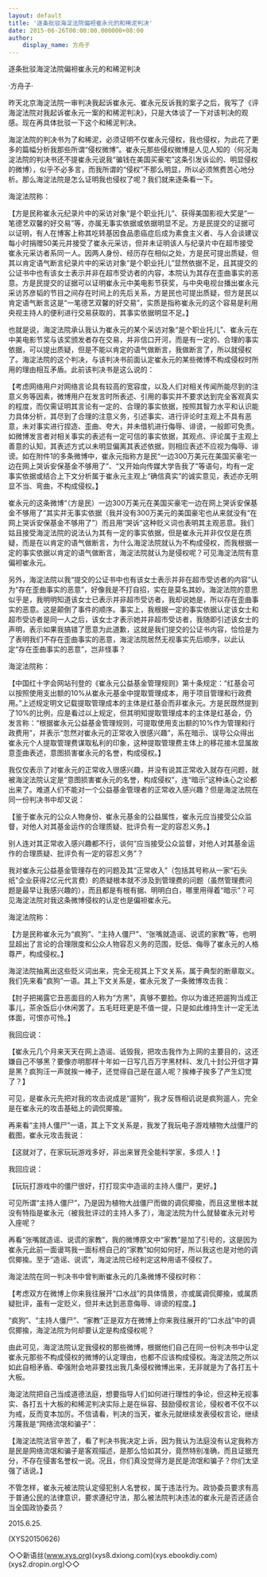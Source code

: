 ```yaml
---
layout: default
title: '逐条批驳海淀法院偏袒崔永元的和稀泥判决'
date: 2015-06-26T00:00:00.000000+08:00
author:
    display_name: 方舟子
---
```


逐条批驳海淀法院偏袒崔永元的和稀泥判决

·方舟子·

昨天北京海淀法院一审判决我起诉崔永元、崔永元反诉我的案子之后，我写了《评海淀法院对我起诉崔永元一案的和稀泥判决》，只是大体谈了一下对该判决的观感。现在再具体批驳一下这个和稀泥判决。

海淀法院的判决书为了和稀泥，必须证明不仅崔永元侵权，我也侵权，为此花了更多的篇幅分析我那些所谓“侵权微博”。崔永元那些侵权微博是人见人知的（何况海淀法院的判决书还不提崔永元说我“骗钱在美国买豪宅”这条引发诉讼的、明显侵权的微博），似乎不必多言，而我所谓的“侵权”不那么明显，所以必须煞费苦心地分析。那么海淀法院是怎么证明我也侵权了呢？我们就来逐条看一下。

海淀法院称：

【方是民称崔永元纪录片中的采访对象“是个职业托儿”、获得美国影视大奖是“一笔德艺双馨的好交易”等，亦属无事实依据或依据明显不足。方是民提交的证据可以证明，有人在博客上称其吃转基因食品患癌症后成为素食主义者、与人会谈建议每小时捐赠50美元并接受了崔永元采访，但并未证明该人与纪录片中在超市接受崔永元采访者系同一人。因两人身份、经历存在相似之处，方是民可提出质疑，但其以肯定语气断言纪录片中的采访对象“是个职业托儿”显然依据不足，且其提交的公证书中也有该女士表示并非在超市受访者的内容，本院认为其存在歪曲事实的恶意。方是民提交的证据可以证明崔永元中美电影节获奖，与中央电视台播出崔永元采访苏彦韬的节目之间存在时间上的先后关系，方是民也可提出质疑，但方是民以肯定语气断言这是“一笔德艺双馨的好交易”，实质是指称崔永元的这个容易是利用央视主持人的便利进行交易获取的，其事实依据明显不足。】

也就是说，海淀法院承认我认为崔永元的某个采访对象“是个职业托儿”、崔永元在中美电影节奖与该奖颁发者存在交易，并非信口开河，而是有一定的、合理的事实依据，可以提出质疑，但是不能以肯定的语气做断言，我做断言了，所以就侵权了。海淀法院的这个判决，与该判决书前面认定崔永元的某些微博不构成侵权时所用的理由相互矛盾。此前该判决书是这么说的：

【考虑网络用户对网络言论具有较高的宽容度，以及人们对相关传闻所能尽到的注意义务等因素，微博用户在发言时所表述、引用的事实并不要求达到完全客观真实的程度，而仅需证明其言论有一定的、合理的事实依据，按照其智力水平和认识能力具体分析，其尽到了合理的注意义务，引述事实、进行评论时主观上不具有恶意，未对事实进行捏造、歪曲、夸大，并未借机进行侮辱、诽谤，一般即可免责。如微博发言者对相关事实的表述有一定可信的事实依据，其观点、评论属于主观上善意的认知，其表述方式以未明显偏离其表述依据，则相应表述不应视为侮辱、诽谤。如在附件1的多条微博中，崔永元指称方是民“一边300万美元在美国买豪宅一边在网上哭诉安保基金不够用了”、“又开始向传媒大学告我了”等语句，均有一定事实依据或结合上下文分析属于崔永元主观上“确信真实”的诚实意见，表述亦无明显不当、弯曲，不构成侵权。】

崔永元的这条微博“（方是民）一边300万美元在美国买豪宅一边在网上哭诉安保基金不够用了”其实并无事实依据（我并没有300万美元的美国豪宅也从来就没有“在网上哭诉安保基金不够用了”）而且用“哭诉”这种贬义词也表明其主观恶意。我们姑且接受海淀法院的说法认为其有一定的事实依据，但是崔永元并非仅仅是在质疑，而是在以肯定的语气做断言，为什么海淀法院就认为不构成侵权，而我根据一定的事实依据以肯定的语气做断言，海淀法院就认为是侵权呢？可见海淀法院有意偏袒崔永元。

另外，海淀法院以我“提交的公证书中也有该女士表示并非在超市受访者的内容”认为“存在歪曲事实的恶意”，好像我是不打自招，实在是莫名其妙。海淀法院的意思似乎是，我明明知道该女士已表示并非超市受访者，我却说她是，所以存在歪曲事实的恶意。这是颠倒了事件的顺序。事实上，我根据一定的事实依据认定该女士和超市受访者是同一人之后，该女士才表示她并非超市受访者，我随即引述该女士的声明，表示如果我搞错了愿意为此道歉，这就是我们提交的公证书内容，恰恰是为了表明我们不存在歪曲事实的恶意，海淀法院居然无视事实先后顺序，以此认定“存在歪曲事实的恶意”，岂非怪事？

海淀法院称：

【中国红十字会网站刊登的《崔永元公益基金管理规则》第十条规定：“红基会可以按照使用支出额的10%从崔永元基金中提取管理成本，用于项目管理和行政费用。”上述规定明文记载提取管理成本的主体是红基会而非崔永元。方是民既然提到了10%的比例，应是看过以上规定，但其明知提取管理成本的主体是红基会，仍发言称：“根据崔永元公益基金管理规则，可提取使用支出额的10%作为管理和行政费用”，并表示“忽然对崔永元的正常收入很感兴趣”，系在暗示、误导公众得出崔永元个人提取管理费谋取私利的印象，这种提取管理费主体上的移花接木显属故意歪曲表述，意图损害崔永元的名誉，构成侵权。】

我仅仅表示了对崔永元的正常收入很感兴趣，并没有说其正常收入就存在问题，就被海淀法院认定是“意图损害崔永元的名誉，构成侵权”，连“暗示”这种诛心之论都出来了。难道人们不能对一个公益基金管理者的正常收入感兴趣？但是海淀法院在同一份判决书中却又说：

【鉴于崔永元的公众人物身份、崔永元基金的公益属性，崔永元应当接受公众监督，对他人对其基金运作的合理质疑、批评负有一定的容忍义务。】

别人连对其正常收入感兴趣都不行，谈何“应当接受公众监督，对他人对其基金运作的合理质疑、批评负有一定的容忍义务”？

我对崔永元公益基金管理存在的问题及其“正常收入”（包括其号称从一家“石头纸”企业获得2亿元代言费）的质疑根本就不涉及到管理费的问题（虽然管理费问题是最早让我感兴趣的），而且都是有根有据、明明白白，哪里用得着“暗示”？可见海淀法院对我这条微博侵权的认定也是偏袒崔永元。

海淀法院称：

【方是民称崔永元为“疯狗”、“主持人僵尸”、“张嘴就造谣、说谎的家教”等，也明显超出了言论的合理限度和公众人物容忍义务的范围，贬低、侮辱了崔永元的人格尊严，构成侵权。】

海淀法院抽离出这些贬义词出来，完全无视其上下文关系，属于典型的断章取义。我们先来看“疯狗”一语。其上下文关系是，崔永元发了一条微博攻击我：

【肘子把揭露它丑恶面目的人称为“方黑”，真够不要脸。你以为谁还把遛狗当成正事儿，茶余饭后小休闲罢了。五毛旺旺更是不值一提，只是如此维持生计一定无法体面，可恨亦可怜。】

我回应说：

【崔永元几个月来天天在网上造谣、诋毁我，把攻击我作为上网的主要目的，这还嫌自己不够黑？要像亦明那样十年如一日写几百万字黑材料、发几十封公开信才算是黑？疯狗汪一声就挨一棒子，还觉得自己是在遛人呢？挨棒子挨多了产生幻觉了？】

可见，是崔永元先把对我的攻击说成是“遛狗”，我才反唇相讥说是疯狗遛人，完全是在崔永元的攻击基础上的调侃揶揄。

再来看“主持人僵尸”一语，其上下文关系是，我发了我玩电子游戏植物大战僵尸的截图，崔永元攻击我说：

【这就对了，在家玩玩游戏多好，非出来冒充全能科学家，多烦人！】

我回应说：

【玩玩打游戏中的僵尸很好，打打现实中造谣的主持人僵尸，更好。】

可见所谓“主持人僵尸”，乃是因为植物大战僵尸而做的调侃揶揄，而且这里根本就没有特指是崔永元（被我批评过的主持人多了），海淀法院为什么就替崔永元对号入座呢？

再看“张嘴就造谣、说谎的家教”，我的微博原文中“家教”是加了引号的，这是因为崔永元此前一面谩骂我一面标榜自己的“家教”如何如何好，所以我这也是对他的调侃揶揄。至于“造谣、说谎”，海淀法院已经判定这种用语不侵权了。

海淀法院在同一判决书中曾判断崔永元的几条微博不侵权时称：

【考虑双方在微博上你来我往展开“口水战”的具体情景，亦或属调侃揶揄，或属质疑批评，虽有一定贬义，但并未达到恶意侮辱、诽谤的程度。】

“疯狗”、“主持人僵尸”、“家教”正是双方在微博上你来我往展开的“口水战”中的调侃揶揄，海淀法院为何却要认定是构成侵权呢？

由此可见，海淀法院认定我侵权的那些微博，根据他们自己在同一份判决书中认定崔永元那些不构成侵权的微博的认定理由，也都不应该构成侵权。海淀法院之所以如此自相矛盾、牵强附会地非要找出我几条侵权微博出来，无非就是为了各打五十大板。

海淀法院把自己当成道德法庭，想要指导人们如何进行理性的争论，但这种无视事实、各打五十大板的和稀泥判决实际上是在纵容、鼓励侵权言论，侵权者不仅不以为戒，反而变本加厉。不信请看，判决的当天，崔永元就继续发表侵权言论，继续污蔑我是“网络流氓和骗子”：

【海淀法院法官辛苦了，看了判决书我决定上诉，因为我认为法庭没有认定我称方是民是网络流氓和骗子是客观描述，是那么恰如其分，竟然特别准确，而且证据充分，不存在侵害名誉权一说。况且，你们真没觉得方是民是流氓和骗子？你们太坚强了话说。】

不管怎样，崔永元被法院认定侵犯别人名誉权，属于违法行为。政协委员要求有高于普通公民的法律意识，要求遵纪守法，那么被法院判决违法的崔永元是否还适合当全国政协委员？

2015.6.25.

(XYS20150626)

◇◇新语丝(www.xys.org)(xys8.dxiong.com)(xys.ebookdiy.com)(xys2.dropin.org)◇◇

